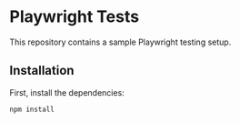# Playwright Tests

This repository contains a sample Playwright testing setup.

## Installation

First, install the dependencies:

```bash
npm install

